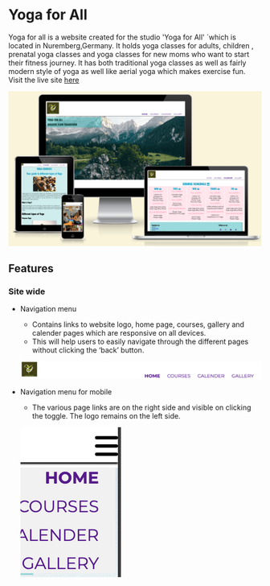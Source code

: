 # Yoga for All

Yoga for all is a website created for the studio 'Yoga for All' ´which is located in Nuremberg,Germany. It holds yoga classes for adults, children , prenatal yoga classes and yoga classes for new moms who want to start their fitness journey. It has both traditional yoga classes as well as fairly modern style of yoga as well like aerial yoga which makes exercise fun. Visit the live site [here](https://niraja85.github.io/Yoga-for-All/)

![Mockup](./readme-images/mockup1.png)

## Features

### Site wide
* Navigation menu
    * Contains links to website logo, home page, courses, gallery and calender pages which are responsive on all devices.
    * This will help users to easily navigate through the different pages without clicking the ‘back’ button.

    ![Navigation](./readme-images/navigation.png)

* Navigation menu for mobile
    * The various page links are on the right side and visible on clicking the toggle. The logo remains on the left side.   

   ![Nav-mobile](./readme-images/nav-mobile.png)










        
